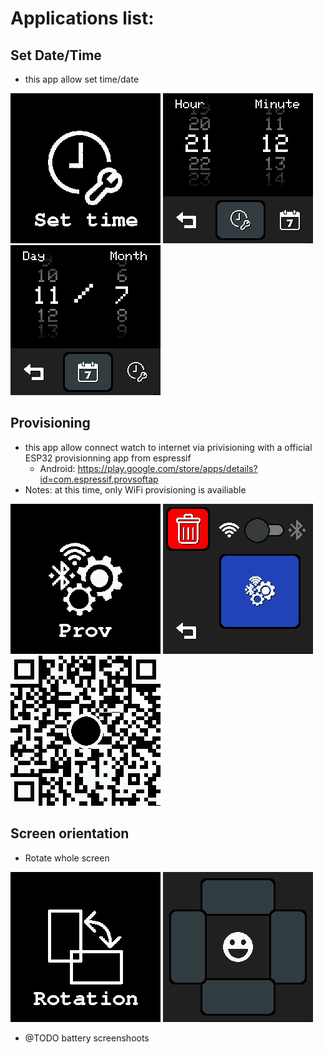 # Applications list:

## Set Date/Time
 * this app allow set time/date

![menu settime](../../doc/img_menu_settime.png)
![settime time](../../doc/img_settime_0.png)
![settime date](../../doc/img_settime_1.png)

## Provisioning
 * this app allow connect watch to internet via privisioning with a official ESP32 provisionning app from espressif
   * Android: https://play.google.com/store/apps/details?id=com.espressif.provsoftap 
 * Notes: at this time, only WiFi provisioning is availiable

![menu provisioning](../../doc/mainmenu_provisioning.png)
![provisioning main](../../doc/img_provisioning0.png)
![provisioning QR](../../doc/img_provisioning1.png)

## Screen orientation

 * Rotate whole screen

![menu orientaton](../../doc/img_menu_screenrotation.png)
![screen orientaton](../../doc/img_screenrotation0.png)

* @TODO battery screenshoots